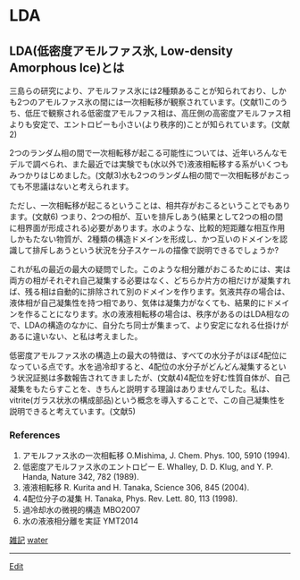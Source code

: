# LDA

## LDA(低密度アモルファス氷, Low-density Amorphous Ice)とは

三島らの研究により、アモルファス氷には2種類あることが知られており、しかも2つのアモルファス氷の間には一次相転移が観察されています。(文献1)このうち、低圧で観察される低密度アモルファス相は、高圧側の高密度アモルファス相よりも安定で、エントロピーも小さい(より秩序的)ことが知られています。(文献2)

2つのランダム相の間で一次相転移が起こる可能性については、近年いろんなモデルで調べられ、また最近では実験でも(水以外で)液液相転移する系がいくつもみつかりはじめました。(文献3)水も2つのランダム相の間で一次相転移がおこっても不思議はないと考えられます。

ただし、一次相転移が起こるということは、相共存がおこるということでもあります。(文献6) つまり、2つの相が、互いを排斥しあう(結果として2つの相の間に相界面が形成される)必要があります。水のような、比較的短距離な相互作用しかもたない物質が、2種類の構造ドメインを形成し、かつ互いのドメインを認識して排斥しあうという状況を分子スケールの描像で説明できるでしょうか? 

これが私の最近の最大の疑問でした。このような相分離がおこるためには、実は両方の相がそれぞれ自己凝集する必要はなく、どちらか片方の相だけが凝集すれば、残る相は自動的に排除されて別のドメインを作ります。気液共存の場合は、液体相が自己凝集性を持つ相であり、気体は凝集力がなくても、結果的にドメインを作ることになります。水の液液相転移の場合は、秩序があるのはLDA相なので、LDAの構造のなかに、自分たち同士が集まって、より安定になれる仕掛けがあるに違いない、と私は考えました。

低密度アモルファス氷の構造上の最大の特徴は、すべての水分子がほぼ4配位になっている点です。水を過冷却すると、4配位の水分子がどんどん凝集するという状況証拠は多数報告されてきましたが、(文献4)4配位を好む性質自体が、自己凝集をもたらすことを、きちんと説明する理論はありませんでした。私は、vitrite(ガラス状氷の構成部品)という概念を導入することで、この自己凝集性を説明できると考えています。(文献5)

### References


1. アモルファス氷の一次相転移 O.Mishima, J. Chem. Phys. 100, 5910 (1994).
2. 低密度アモルファス氷のエントロピー E. Whalley, D. D. Klug, and  Y. P. Handa, Nature 342, 782 (1989).
3. 液液相転移 R. Kurita and H. Tanaka, Science 306, 845 (2004).
4. 4配位分子の凝集 H. Tanaka, Phys. Rev. Lett. 80, 113 (1998).
5. 過冷却水の微視的構造 MBO2007
6. 水の液液相分離を実証 YMT2014



[雑記](雑記.md) [water](water.md)





----
[Edit](https://github.com/vitroid/vitroid.github.io/edit/master/MD/LDA.md)
